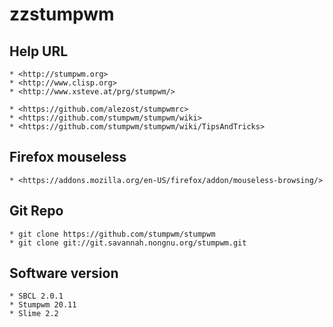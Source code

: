 zzstumpwm
=========

## Help URL

    * <http://stumpwm.org>
    * <http://www.clisp.org>
    * <http://www.xsteve.at/prg/stumpwm/>
    
    * <https://github.com/alezost/stumpwmrc>
    * <https://github.com/stumpwm/stumpwm/wiki>
    * <https://github.com/stumpwm/stumpwm/wiki/TipsAndTricks>

## Firefox mouseless

    * <https://addons.mozilla.org/en-US/firefox/addon/mouseless-browsing/>

## Git Repo

    * git clone https://github.com/stumpwm/stumpwm
    * git clone git://git.savannah.nongnu.org/stumpwm.git

## Software version
    
    * SBCL 2.0.1
    * Stumpwm 20.11
    * Slime 2.2
